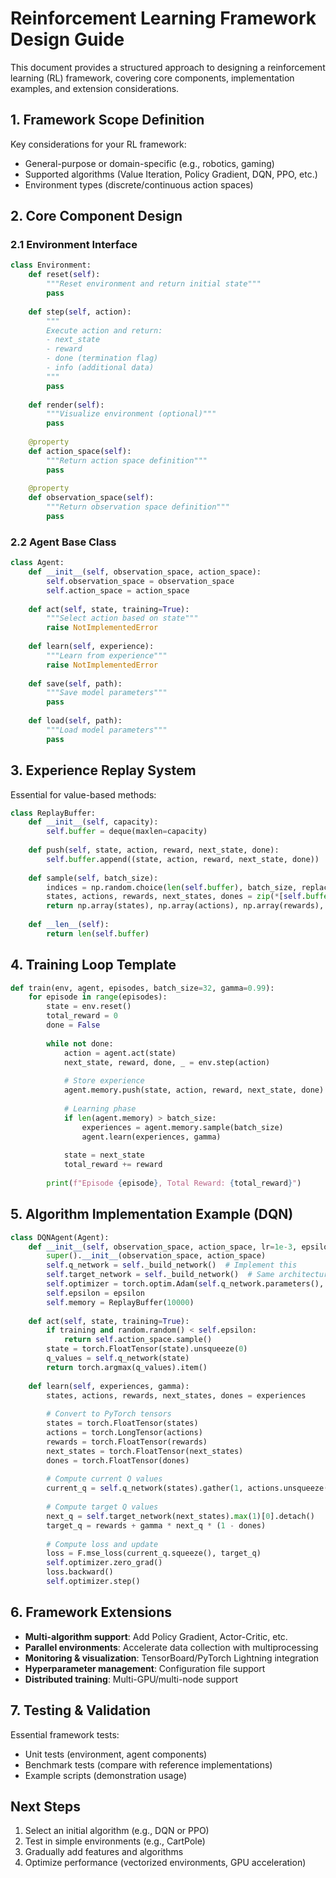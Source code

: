 # Reinforcement Learning Framework Design Guide

This document provides a structured approach to designing a reinforcement learning (RL) framework, covering core components, implementation examples, and extension considerations.

## 1. Framework Scope Definition

Key considerations for your RL framework:
- General-purpose or domain-specific (e.g., robotics, gaming)
- Supported algorithms (Value Iteration, Policy Gradient, DQN, PPO, etc.)
- Environment types (discrete/continuous action spaces)

## 2. Core Component Design

### 2.1 Environment Interface
```python
class Environment:
    def reset(self):
        """Reset environment and return initial state"""
        pass
    
    def step(self, action):
        """
        Execute action and return:
        - next_state
        - reward
        - done (termination flag)
        - info (additional data)
        """
        pass
    
    def render(self):
        """Visualize environment (optional)"""
        pass
    
    @property
    def action_space(self):
        """Return action space definition"""
        pass
    
    @property
    def observation_space(self):
        """Return observation space definition"""
        pass
```

### 2.2 Agent Base Class
```python
class Agent:
    def __init__(self, observation_space, action_space):
        self.observation_space = observation_space
        self.action_space = action_space
    
    def act(self, state, training=True):
        """Select action based on state"""
        raise NotImplementedError
    
    def learn(self, experience):
        """Learn from experience"""
        raise NotImplementedError
    
    def save(self, path):
        """Save model parameters"""
        pass
    
    def load(self, path):
        """Load model parameters"""
        pass
```

## 3. Experience Replay System

Essential for value-based methods:
```python
class ReplayBuffer:
    def __init__(self, capacity):
        self.buffer = deque(maxlen=capacity)
    
    def push(self, state, action, reward, next_state, done):
        self.buffer.append((state, action, reward, next_state, done))
    
    def sample(self, batch_size):
        indices = np.random.choice(len(self.buffer), batch_size, replace=False)
        states, actions, rewards, next_states, dones = zip(*[self.buffer[i] for i in indices])
        return np.array(states), np.array(actions), np.array(rewards), np.array(next_states), np.array(dones)
    
    def __len__(self):
        return len(self.buffer)
```

## 4. Training Loop Template
```python
def train(env, agent, episodes, batch_size=32, gamma=0.99):
    for episode in range(episodes):
        state = env.reset()
        total_reward = 0
        done = False
        
        while not done:
            action = agent.act(state)
            next_state, reward, done, _ = env.step(action)
            
            # Store experience
            agent.memory.push(state, action, reward, next_state, done)
            
            # Learning phase
            if len(agent.memory) > batch_size:
                experiences = agent.memory.sample(batch_size)
                agent.learn(experiences, gamma)
            
            state = next_state
            total_reward += reward
        
        print(f"Episode {episode}, Total Reward: {total_reward}")
```

## 5. Algorithm Implementation Example (DQN)

```python
class DQNAgent(Agent):
    def __init__(self, observation_space, action_space, lr=1e-3, epsilon=0.1):
        super().__init__(observation_space, action_space)
        self.q_network = self._build_network()  # Implement this
        self.target_network = self._build_network()  # Same architecture
        self.optimizer = torch.optim.Adam(self.q_network.parameters(), lr=lr)
        self.epsilon = epsilon
        self.memory = ReplayBuffer(10000)
    
    def act(self, state, training=True):
        if training and random.random() < self.epsilon:
            return self.action_space.sample()
        state = torch.FloatTensor(state).unsqueeze(0)
        q_values = self.q_network(state)
        return torch.argmax(q_values).item()
    
    def learn(self, experiences, gamma):
        states, actions, rewards, next_states, dones = experiences
        
        # Convert to PyTorch tensors
        states = torch.FloatTensor(states)
        actions = torch.LongTensor(actions)
        rewards = torch.FloatTensor(rewards)
        next_states = torch.FloatTensor(next_states)
        dones = torch.FloatTensor(dones)
        
        # Compute current Q values
        current_q = self.q_network(states).gather(1, actions.unsqueeze(1))
        
        # Compute target Q values
        next_q = self.target_network(next_states).max(1)[0].detach()
        target_q = rewards + gamma * next_q * (1 - dones)
        
        # Compute loss and update
        loss = F.mse_loss(current_q.squeeze(), target_q)
        self.optimizer.zero_grad()
        loss.backward()
        self.optimizer.step()
```

## 6. Framework Extensions

- **Multi-algorithm support**: Add Policy Gradient, Actor-Critic, etc.
- **Parallel environments**: Accelerate data collection with multiprocessing
- **Monitoring & visualization**: TensorBoard/PyTorch Lightning integration
- **Hyperparameter management**: Configuration file support
- **Distributed training**: Multi-GPU/multi-node support

## 7. Testing & Validation

Essential framework tests:
- Unit tests (environment, agent components)
- Benchmark tests (compare with reference implementations)
- Example scripts (demonstration usage)

## Next Steps

1. Select an initial algorithm (e.g., DQN or PPO)
2. Test in simple environments (e.g., CartPole)
3. Gradually add features and algorithms
4. Optimize performance (vectorized environments, GPU acceleration)